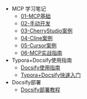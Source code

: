 * MCP 学习笔记
  * [01-MCP基础](/ProjectDocs/01-MCP基础.md)
  * [02-手动开发](/ProjectDocs/02-手动开发.md)
  * [03-CherryStudio案例](/ProjectDocs/03-CherryStudio案例.md)
  * [04-Cline案例](/ProjectDocs/04-Cline案例.md)
  * [05-Cursor案例](/ProjectDocs/05-Cursor案例.md)
  * [06-MCP实战指南](/ProjectDocs/06-MCP实战指南.md)
* Typora+Docsify使用指南
  * [Docsify使用指南](/ProjectDocs/Docsify使用指南.md)
  * [Typora+Docsify快速入门](/ProjectDocs/Typora+Docsify快速入门.md)
* Docsify部署
  * [Docsify部署教程](/ProjectDocs/Docsify部署教程.md)

